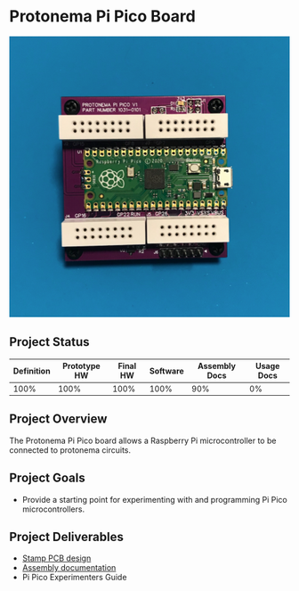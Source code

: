 # Protonema Pi Pico Board
![Photo of a 1031A Pi Pico stamp](1031-8010/images/1031A.jpg)

## Project Status

Definition | Prototype HW | Final HW | Software | Assembly Docs | Usage Docs |
|-|-|-|-|-|-|
100% | 100% | 100% | 100% | 90% | 0% |

## Project Overview
The Protonema Pi Pico board allows a Raspberry Pi microcontroller to be connected to protonema circuits.

## Project Goals
* Provide a starting point for experimenting with and programming Pi Pico microcontrollers.

## Project Deliverables
* [Stamp PCB design](https://github.com/dslik/protonema/tree/main/stamps/1031A/1031-0101/latest)
* [Assembly documentation](https://dslik.github.io/protonema/stamps/1031A/1031-8010.pdf)
* Pi Pico Experimenters Guide
